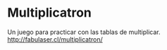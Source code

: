 # Multiplicatron
Un juego para practicar con las tablas de multiplicar.
http://fabulaser.cl/multiplicatron/
